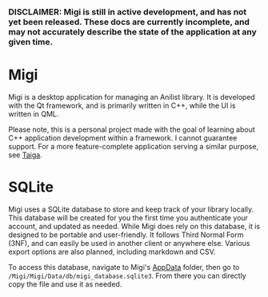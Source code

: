 ### DISCLAIMER: Migi is still in active development, and has not yet been released. These docs are currently incomplete, and may not accurately describe the state of the application at any given time.

# Migi
Migi is a desktop application for managing an Anilist library. It is developed with the Qt framework, and is primarily written in C++, while the UI is written in QML. 

Please note, this is a personal project made with the goal of learning about C++ application development within a framework. I cannot guarantee support. For a more feature-complete application serving a similar purpose, see [Taiga](https://taiga.moe/).

# SQLite
Migi uses a SQLite database to store and keep track of your library locally. This database will be created for you the first time you authenticate your account, and updated as needed. While Migi does rely on this database, it is designed to be portable and user-friendly. It follows Third Normal Form (3NF), and can easily be used in another client or anywhere else. Various export options are also planned, including markdown and CSV.

To access this database, navigate to Migi's [AppData](https://doc.qt.io/qt-6/qstandardpaths.html#AppDataLocation) folder, then go to `/Migi/Migi/Data/db/migi_database.sqlite3`. From there you can directly copy the file and use it as needed.


